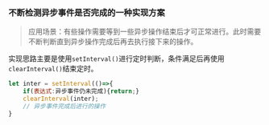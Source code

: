 ### 不断检测异步事件是否完成的一种实现方案

> 应用场景：有些操作需要等到一些异步操作结束后才可正常进行。此时需要不断判断直到异步操作完成后再去执行接下来的操作。

实现思路主要是使用`setInterval()`进行定时判断，条件满足后再使用`clearInterval()`结束定时。

```js
let inter = setInterval(()=>{
    if(表达式:异步事件仍未完成){return;}
    clearInterval(inter);
    // 异步事件完成后进行的操作
}
```

